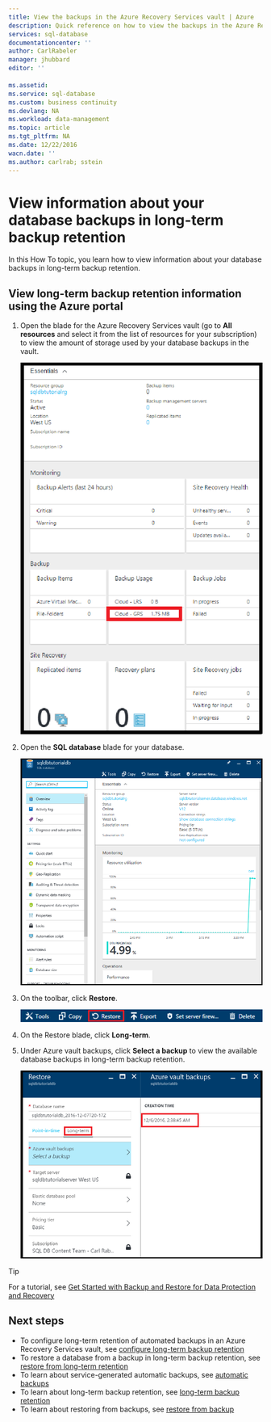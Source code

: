 ```yaml
---
title: View the backups in the Azure Recovery Services vault | Azure
description: Quick reference on how to view the backups in the Azure Recovery Services vault and the space used by those backups
services: sql-database
documentationcenter: ''
author: CarlRabeler
manager: jhubbard
editor: ''

ms.assetid:
ms.service: sql-database
ms.custom: business continuity
ms.devlang: NA
ms.workload: data-management
ms.topic: article
ms.tgt_pltfrm: NA
ms.date: 12/22/2016
wacn.date: ''
ms.author: carlrab; sstein
---
```


# View information about your database backups in long-term backup retention

In this How To topic, you learn how to view information about your database backups in long-term backup retention.

## View long-term backup retention information using the Azure portal 

1. Open the blade for the Azure Recovery Services vault (go to **All resources** and select it from the list of resources for your subscription) to view the amount of storage used by your database backups in the vault.

   ![view recovery services vault with backups](./media/sql-database-get-started-backup-recovery/view-recovery-services-vault-with-data.png)

2. Open the **SQL database** blade for your database.

    ![new sample db blade](./media/sql-database-get-started/new-sample-db-blade.png)

3. On the toolbar, click **Restore**.

    ![restore toolbar](./media/sql-database-get-started-backup-recovery/restore-toolbar.png)

4. On the Restore blade, click **Long-term**.

5. Under Azure vault backups, click **Select a backup** to view the available database backups in long-term backup retention.

    ![backups in vault](./media/sql-database-get-started-backup-recovery/view-backups-in-vault.png)

> [!TIP]
> For a tutorial, see [Get Started with Backup and Restore for Data Protection and Recovery](./sql-database-get-started-backup-recovery.md)
>

## Next steps

- To configure long-term retention of automated backups in an Azure Recovery Services vault, see [configure long-term backup retention](./sql-database-configure-long-term-retention.md)
- To restore a database from a backup in long-term backup retention, see [restore from long-term retention](./sql-database-restore-from-long-term-retention.md)
- To learn about service-generated automatic backups, see [automatic backups](./sql-database-automated-backups.md)
- To learn about long-term backup retention, see [long-term backup retention](./sql-database-long-term-retention.md)
- To learn about restoring from backups, see [restore from backup](./sql-database-recovery-using-backups.md)